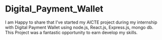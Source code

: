 # Digital_Payment_Wallet
I am Happy to share that I've started my AICTE project during my internship with Digital Payment Wallet using node.js, React.js, Express.js, mongo db. This Project was a fantastic opportunity to earn develop my skills.
